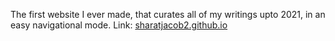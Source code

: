 The first website I ever made, that curates all of my writings upto 2021, in an easy navigational mode.
Link: [sharatjacob2.github.io](https://sharatjacob2.github.io/)
